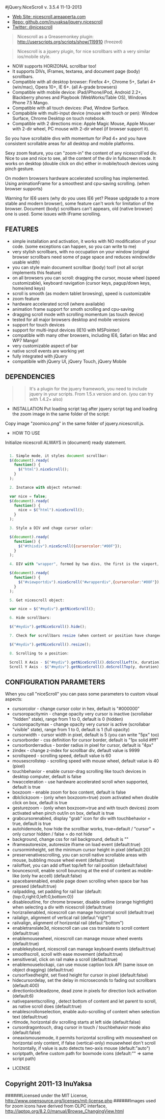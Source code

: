 #jQuery.NiceScroll
v. 3.5.4 11-13-2013
 - [Web Site: nicescroll.areaaperta.com](http://nicescroll.areaaperta.com)
 - [Repo: github.com/inuyaksa/jquery.nicescroll](https://github.com/inuyaksa/jquery.nicescroll)
 - [Twitter: @nicescroll](https://twitter.com/nicescroll)

> Nicescroll as a Greasemonkey plugin: http://userscripts.org/scripts/show/119910 (freezed)


> Nicescroll is a jquery plugin, for nice scrollbars with a very similar ios/mobile style.

  - NOW supports HORIZONAL scrollbar too!
  - It supports DIVs, IFrames, textarea, and document page (body) scrollbars.
  - Compatible with all desktop browser: Firefox 4+, Chrome 5+, Safari 4+ (win/mac), Opera 10+, IE 6+. (all A-grade browsers)
  - Compatible with mobile device: iPad/iPhone/iPod, Android 2.2+, Blackberry phones and Playbook (WebWorks/Table OS), Windows Phone 7.5 Mango.
  - Compatible with all touch devices: iPad, Window Surface.
  - Compabible with multi-input device (mouse with touch or pen): Window Surface, Chrome Desktop on touch notebook.
  - Compatible with 2 directions mice: Apple Magic Mouse, Apple Mouser with 2-dir wheel, PC mouse with 2-dir wheel (if browser support it).

So you have scrollable divs with momentum for iPad 4+ and you have consistent scrollable areas for all desktop and mobile platforms.

Sexy zoom feature, you can "zoom-in" the content of any nicescroll'ed div.
Nice to use and nice to see, all the content of the div in fullscreen mode.
It works on desktop (double click on div) either in mobile/touch devices using pinch gesture.

On modern browsers hardware accelerated scrolling has implemented.
Using animationFrame for a smoothest and cpu-saving scrolling. (when browser supports)

Warning for IE6 users (why do you uses IE6 yet? Please updgrade to a more stable and modern browser), some feature can't work for limitation of the browser.
Document (body) scrollbars can't appears, old (native browser) one is used. Some issues with IFrame scrolling.


## FEATURES

- simple installation and activation, it works with NO modification of your code. (some exceptions can happen, so you can write to me)
- very stylish scrollbars, with no occupation on your window (original browser scrollbars need some of page space and reduces window/div usable width)
- you can style main document scrollbar (body) too!! (not all script implements this feature)
- on all browsers you can scroll: dragging the cursor, mouse wheel (speed customizable), keyboard navigation (cursor keys, pagup/down keys, home/end keys)
- scroll is smooth (as modern tablet browsing), speed is customizable
- zoom feature
- hardware accelerated scroll (where available)
- animation frame support for smoth scrolling and cpu-saving
- dragging scroll mode with scrolling momentum (as touch device)
- tested for all major browsers desktop and mobile versions
- support for touch devices
- support for multi-input devices (IE10 with MSPointer)
- compatible with many other browsers, including IE6, Safari on Mac and WP7 Mango!
- very customizable aspect of bar
- native scroll events are working yet
- fully integrated with jQuery
- compatibile with jQuery UI, jQuery Touch, jQuery Mobile


## DEPENDENCIES
>> It's a plugin for the jquery framework, you need to include jquery in your scripts.
>> From 1.5.x version and on. (you can try with 1.4.2+ also)


* INSTALLATION
Put loading script tag after jquery script tag and loading the zoom image in the same folder of the script:

<script src="jquery.nicescroll.js"></script>

Copy image "zoomico.png" in the same folder of jquery.nicescroll.js.


* HOW TO USE

Initialize nicescroll ALWAYS in (document) ready statement.
```javascript

  1. Simple mode, it styles document scrollbar:
  $(document).ready(
    function() {  
      $("html").niceScroll();
    }
  );

  2. Instance with object returned:

  var nice = false;
  $(document).ready(
    function() {  
      nice = $("html").niceScroll();
    }
  );

  3. Style a DIV and chage cursor color:

  $(document).ready(
    function() {  
      $("#thisdiv").niceScroll({cursorcolor:"#00F"});
    }
  );

  4. DIV with "wrapper", formed by two divs, the first is the vieport, the latter is the content:

  $(document).ready(
    function() {
      $("#viewportdiv").niceScroll("#wrapperdiv",{cursorcolor:"#00F"});
    }
  );

  5. Get nicescroll object:

  var nice = $("#mydiv").getNiceScroll();

  6. Hide scrollbars:

  $("#mydiv").getNiceScroll().hide();

  7. Check for scrollbars resize (when content or position have changed):

  $("#mydiv").getNiceScroll().resize();

  8. Scrolling to a position:

  Scroll X Axis - $("#mydiv").getNiceScroll().doScrollLeft(x, duration);
  Scroll Y Axis - $("#mydiv").getNiceScroll().doScrollTop(y, duration);
```

## CONFIGURATION PARAMETERS
When you call "niceScroll" you can pass some parameters to custom visual aspects:
  
- cursorcolor - change cursor color in hex, default is "#000000"
- cursoropacitymin - change opacity very cursor is inactive (scrollabar "hidden" state), range from 1 to 0, default is 0 (hidden)
- cursoropacitymax - change opacity very cursor is active (scrollabar "visible" state), range from 1 to 0, default is 1 (full opacity)
- cursorwidth - cursor width in pixel, default is 5 (you can write "5px" too)
- cursorborder - css definition for cursor border, default is "1px solid #fff"
- cursorborderradius - border radius in pixel for cursor, default is "4px"
- zindex - change z-index for scrollbar div, default value is 9999
- scrollspeed - scrolling speed, default value is 60
- mousescrollstep - scrolling speed with mouse wheel, default value is 40 (pixel)
- touchbehavior - enable cursor-drag scrolling like touch devices in desktop computer, default is false
- hwacceleration - use hardware accelerated scroll when supported, default is true
- boxzoom - enable zoom for box content, default is false
- dblclickzoom - (only when boxzoom=true) zoom activated when double click on box, default is true
- gesturezoom - (only when boxzoom=true and with touch devices) zoom activated when pinch out/in on box, default is true
- grabcursorenabled, display "grab" icon for div with touchbehavior = true, default is true
- autohidemode, how hide the scrollbar works, true=default / "cursor" = only cursor hidden / false = do not hide
- background, change css for rail background, default is ""
- iframeautoresize, autoresize iframe on load event (default:true)
- cursorminheight, set the minimum cursor height in pixel (default:20)
- preservenativescrolling, you can scroll native scrollable areas with mouse, bubbling mouse wheel event (default:true)
- railoffset, you can add offset top/left for rail position (default:false)
- bouncescroll, enable scroll bouncing at the end of content as mobile-like (only hw accell) (default:false)
- spacebarenabled, enable page down scrolling when space bar has pressed (default:true)
- railpadding, set padding for rail bar (default:{top:0,right:0,left:0,bottom:0})
- disableoutline, for chrome browser, disable outline (orange hightlight) when selecting a div with nicescroll (default:true)
- horizrailenabled, nicescroll can manage horizontal scroll (default:true)
- railalign, alignment of vertical rail (defaul:"right")
- railvalign, alignment of horizontal rail (defaul:"bottom")
- enabletranslate3d, nicescroll can use css translate to scroll content (default:true)
- enablemousewheel, nicescroll can manage mouse wheel events (default:true)
- enablekeyboard, nicescroll can manage keyboard events (default:true)
- smoothscroll, scroll with ease movement (default:true)
- sensitiverail, click on rail make a scroll (default:true)
- enablemouselockapi, can use mouse caption lock API (same issue on object dragging) (default:true)
- cursorfixedheight, set fixed height for cursor in pixel (default:false)
- hidecursordelay, set the delay in microseconds to fading out scrollbars (default:400)
- directionlockdeadzone, dead zone in pixels for direction lock activation (default:6)
- nativeparentscrolling , detect bottom of content and let parent to scroll, as native scroll does (default:true)
- enablescrollonselection, enable auto-scrolling of content when selection text (default:true)
- rtlmode, horizontal div scrolling starts at left side (default:false)
- cursordragontouch, drag cursor in touch / touchbehavior mode also (default:false)
- oneaxismousemode, it permits horizontal scrolling with mousewheel on horizontal only content, if false (vertical-only) mousewheel don't scroll horizontally, if value is auto detects two-axis mouse (default:"auto")
- scriptpath, define custom path for boxmode icons (default:"" => same script path)

* LICENSE

## Copyright 2011-13 InuYaksa

######Licensed under the MIT License, http://www.opensource.org/licenses/mit-license.php
######Images used for zoom icons have derived from OLPC interface, http://laptop.org/8.2.0/manual/Browse_ChangingView.html
